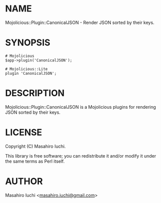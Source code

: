 # NAME

Mojolicious::Plugin::CanonicalJSON - Render JSON sorted by their keys.

# SYNOPSIS

    # Mojolicious
    $app->plugin('CanonicalJSON');

    # Mojolicious::Lite
    plugin 'CanonicalJSON';

# DESCRIPTION

Mojolicious::Plugin::CanonicalJSON is a Mojolicious plugins for rendering JSON sorted by their keys.

# LICENSE

Copyright (C) Masahiro Iuchi.

This library is free software; you can redistribute it and/or modify
it under the same terms as Perl itself.

# AUTHOR

Masahiro Iuchi &lt;masahiro.iuchi@gmail.com>
